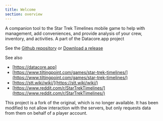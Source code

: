 ```yaml
---
title: Welcome
section: overview
---
```


A companion tool to the Star Trek Timelines mobile game to help with management, add conveniences, and provide analysis of your crew, inventory, and activities.
A part of the Datacore.app project

See the [Github repository](https://github.com/paulbilnoski/StarTrekTimelinesSpreadsheet/) or [Download a release](https://github.com/paulbilnoski/StarTrekTimelinesSpreadsheet/releases)

See also
* [https://datacore.app]
* [https://www.tiltingpoint.com/games/star-trek-timelines/](https://www.tiltingpoint.com/games/star-trek-timelines/)
* [https://stt.wiki/wiki/](https://stt.wiki/wiki/)
* [https://www.reddit.com/r/StarTrekTimelines/](https://www.reddit.com/r/StarTrekTimelines/)

This project is a fork of the original, which is no longer available. It has been modified to not allow interaction with the servers, but only requests data from them on behalf of a player account.

